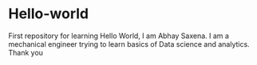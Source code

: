 # Hello-world
First repository for learning
Hello World, 
I am Abhay Saxena. I am a mechanical engineer trying to learn basics of Data science and analytics. 
Thank you
